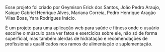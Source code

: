 Esse projeto foi criado por Geymison Erick dos Santos, João Pedro Araujo, Kaique Gabriel Henrique Alves, Mariana Correia, Pedro Henrique Aragão Vilas Boas, Yara Rodrigues Inácio.

É um projeto para uma aplicação web para saúde e fitness onde o usuário escolhe o músculo para ver fatos e exercícios sobre ele, não só de forma superficial, mas também alerdas de hidratação e recomendações de profissionais qualificados nos ramos de alimentação e suplementação.
